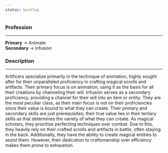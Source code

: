 ```yaml
---
status: backlog
---
```

### Profession  
---  
**Primary** -> Animate  
**Secondary** -> Infusion  
  
### Description  
---  
Artificers specialize primarily in the technique of animation, highly sought after for their unparalleled proficiency in crafting magical scrolls and artifacts. Their primary focus is on animation, using it as the basis for all their creations by channeling their will. Infusion serves as a secondary proficiency, providing a channel for their will into an item or entity. They are the most peculiar class, as their main focus is not on their proficiencies since their value is bound to what they can create. Their primary and secondary skills are just prerequisites; their true value lies in their tertiary skills as that determines the variety of what they can create. As magical scholars, they prioritize perfecting techniques over combat. Due to this, they heavily rely on their crafted scrolls and artifacts in battle, often staying in the back. Additionally, they have the ability to create magical entities to assist them. However, their dedication to craftsmanship over efficiency makes them prone to exhaustion.